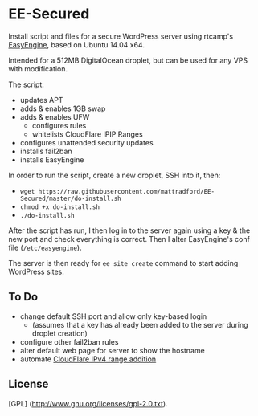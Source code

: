EE-Secured
==========

Install script and files for a secure WordPress server using rtcamp's [EasyEngine](https://github.com/rtCamp/easyengine/), based on Ubuntu 14.04 x64.

Intended for a 512MB DigitalOcean droplet, but can be used for any VPS with modification.

The script:

* updates APT
* adds & enables 1GB swap
* adds & enables UFW
  * configures rules
  * whitelists CloudFlare IPIP Ranges
* configures unattended security updates
* installs fail2ban
* installs EasyEngine

In order to run the script, create a new droplet, SSH into it, then:

* `wget https://raw.githubusercontent.com/mattradford/EE-Secured/master/do-install.sh`
* `chmod +x do-install.sh`
* `./do-install.sh`

After the script has run, I then log in to the server again using a key & the new port and check everything is correct. Then I alter EasyEngine's conf file (`/etc/easyengine`).

The server is then ready for `ee site create` command to start adding WordPress sites.

## To Do
* change default SSH port and allow only key-based login
  * (assumes that a key has already been added to the server during droplet creation)
* configure other fail2ban rules
* alter default web page for server to show the hostname
* automate [CloudFlare IPv4 range addition](https://www.cloudflare.com/ips-v4)

## License

[GPL] (http://www.gnu.org/licenses/gpl-2.0.txt).